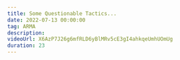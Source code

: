 ```yaml
---
title: Some Questionable Tactics...
date: 2022-07-13 00:00:00
tag: ARMA
description:
videoUrl: X6AzP7J26g6mfRLD6yBlMRv5cE3gI4ahkqeUmhUOmUg
duration: 23
---
```

